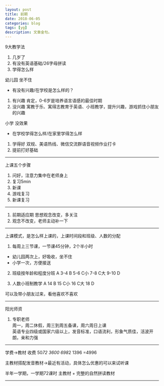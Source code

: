 ```yaml
---
layout: post
title: 前期
date: 2018-06-05
categories: blog
tags: [yg]
description: 文章金句。
---
```



9大教学法
1. 几岁了
2. 有没有英语基础/26字母拼读
3. 学得怎么样


幼儿园 坐不住 
- 有没有兴趣/在学校是怎么样的？
1. 有兴趣 肯定，0-6岁是培养语言语感的最佳时期
2. 没兴趣 寓教于乐、寓得志教育于英语、小班教学，提升兴趣，游戏抓住小朋友的兴趣

小学 没效果
- 在学校学得怎么样/在家里学得怎么样
1. 学得好 双规、美语热线、微信交流群语音视频作业打卡
2. 提前打好基础


---

上课五个步骤
1. 问好，注意力集中在老师身上
2. 复习5min 
3. 新课
4. 游戏复习
5. 新课复习

--- 

1. 前期适应期 思想观念改变，多关注
2. 观念不改变，老师主动补一下

---

上课模式，是怎么样上课的，上课时间段和班级、人数的分配
1. 每周上三节课，一节课45分钟，2个半小时
- 幼儿园两次上，好吸收，坐不住
- 小学一次，方便接送

2. 班级按年龄和程度分班
A 3-4
B 5-6
C小 7-8
C大 9-10
D

3. 人数小班制教学
A 14
B 15
C小 16
C大 18
D 

可以及带小朋友过来，看他喜欢不喜欢

--- 
阳光师资
1. 专职老师<br>
周一，周二休假，周三到周五备课，周六周日上课<br>
英语专业四级或国家六级以上，发音标准，口语流利，形象气质佳，活波开朗，亲和力强

---

学费→教材
收费 
50*72 3600
698*2 1396
=4996

主教材搭配发音教材→最近有活动，具体怎么优惠的可以来试听课

半年一学期，一学期72课时
主教材 + 完整的自然拼读教材

---



